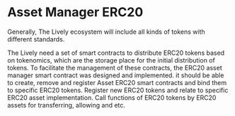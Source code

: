 # Asset Manager ERC20

Generally, The Lively ecosystem will include all kinds of tokens with different standards.

The Lively need a set of smart contracts to distribute ERC20 tokens based on tokenomics, which are the storage place for the initial distribution of tokens. To facilitate the management of these contracts, the ERC20 asset manager smart contract was designed and implemented. it should be able to create, remove and register Asset ERC20 smart contracts and bind them to specific ERC20 tokens. Register new ERC20 tokens and relate to specific ERC20 asset implementation. Call functions of ERC20 tokens by ERC20 assets for transferring, allowing and etc.



